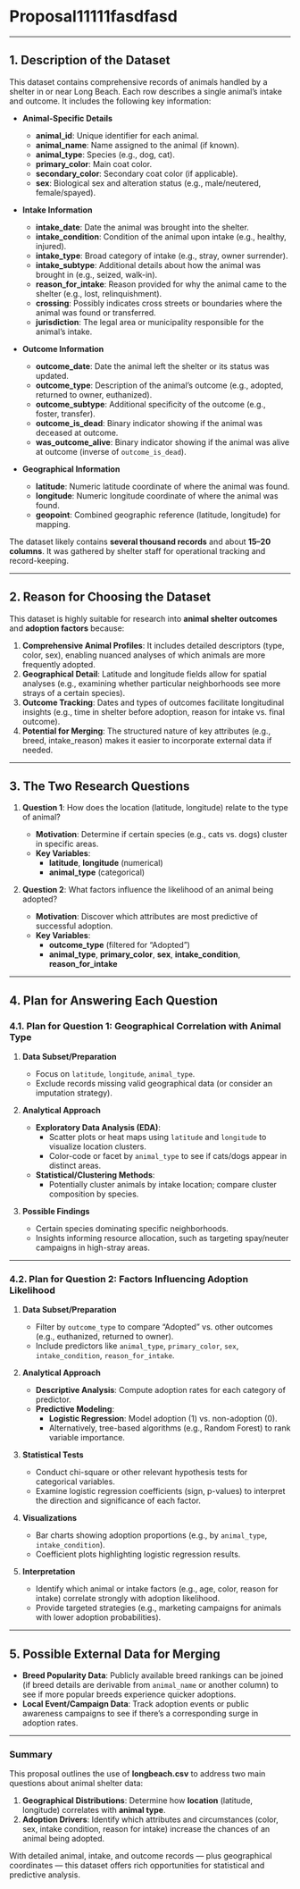 # Proposal11111fasdfasd

---

## 1. Description of the Dataset

This dataset contains comprehensive records of animals handled by a shelter in or near Long Beach. Each row describes a single animal’s intake and outcome. It includes the following key information:

- **Animal-Specific Details**  
  - **animal_id**: Unique identifier for each animal.  
  - **animal_name**: Name assigned to the animal (if known).  
  - **animal_type**: Species (e.g., dog, cat).  
  - **primary_color**: Main coat color.  
  - **secondary_color**: Secondary coat color (if applicable).  
  - **sex**: Biological sex and alteration status (e.g., male/neutered, female/spayed).

- **Intake Information**  
  - **intake_date**: Date the animal was brought into the shelter.  
  - **intake_condition**: Condition of the animal upon intake (e.g., healthy, injured).  
  - **intake_type**: Broad category of intake (e.g., stray, owner surrender).  
  - **intake_subtype**: Additional details about how the animal was brought in (e.g., seized, walk-in).  
  - **reason_for_intake**: Reason provided for why the animal came to the shelter (e.g., lost, relinquishment).  
  - **crossing**: Possibly indicates cross streets or boundaries where the animal was found or transferred.  
  - **jurisdiction**: The legal area or municipality responsible for the animal’s intake.

- **Outcome Information**  
  - **outcome_date**: Date the animal left the shelter or its status was updated.  
  - **outcome_type**: Description of the animal’s outcome (e.g., adopted, returned to owner, euthanized).  
  - **outcome_subtype**: Additional specificity of the outcome (e.g., foster, transfer).  
  - **outcome_is_dead**: Binary indicator showing if the animal was deceased at outcome.  
  - **was_outcome_alive**: Binary indicator showing if the animal was alive at outcome (inverse of `outcome_is_dead`).

- **Geographical Information**  
  - **latitude**: Numeric latitude coordinate of where the animal was found.  
  - **longitude**: Numeric longitude coordinate of where the animal was found.  
  - **geopoint**: Combined geographic reference (latitude, longitude) for mapping.

The dataset likely contains **several thousand records** and about **15–20 columns**. It was gathered by shelter staff for operational tracking and record-keeping.

---

## 2. Reason for Choosing the Dataset

This dataset is highly suitable for research into **animal shelter outcomes** and **adoption factors** because:

1. **Comprehensive Animal Profiles**: It includes detailed descriptors (type, color, sex), enabling nuanced analyses of which animals are more frequently adopted.  
2. **Geographical Detail**: Latitude and longitude fields allow for spatial analyses (e.g., examining whether particular neighborhoods see more strays of a certain species).  
3. **Outcome Tracking**: Dates and types of outcomes facilitate longitudinal insights (e.g., time in shelter before adoption, reason for intake vs. final outcome).  
4. **Potential for Merging**: The structured nature of key attributes (e.g., breed, intake_reason) makes it easier to incorporate external data if needed.

---

## 3. The Two Research Questions

1. **Question 1**: How does the location (latitude, longitude) relate to the type of animal?  
   - **Motivation**: Determine if certain species (e.g., cats vs. dogs) cluster in specific areas.  
   - **Key Variables**:  
     - **latitude**, **longitude** (numerical)  
     - **animal_type** (categorical)

2. **Question 2**: What factors influence the likelihood of an animal being adopted?  
   - **Motivation**: Discover which attributes are most predictive of successful adoption.  
   - **Key Variables**:  
     - **outcome_type** (filtered for “Adopted”)  
     - **animal_type**, **primary_color**, **sex**, **intake_condition**, **reason_for_intake**

---

## 4. Plan for Answering Each Question

### 4.1. Plan for Question 1: Geographical Correlation with Animal Type

1. **Data Subset/Preparation**  
   - Focus on `latitude`, `longitude`, `animal_type`.  
   - Exclude records missing valid geographical data (or consider an imputation strategy).

2. **Analytical Approach**  
   - **Exploratory Data Analysis (EDA)**:  
     - Scatter plots or heat maps using `latitude` and `longitude` to visualize location clusters.  
     - Color-code or facet by `animal_type` to see if cats/dogs appear in distinct areas.  
   - **Statistical/Clustering Methods**:  
     - Potentially cluster animals by intake location; compare cluster composition by species.

3. **Possible Findings**  
   - Certain species dominating specific neighborhoods.  
   - Insights informing resource allocation, such as targeting spay/neuter campaigns in high-stray areas.

---

### 4.2. Plan for Question 2: Factors Influencing Adoption Likelihood

1. **Data Subset/Preparation**  
   - Filter by `outcome_type` to compare “Adopted” vs. other outcomes (e.g., euthanized, returned to owner).  
   - Include predictors like `animal_type`, `primary_color`, `sex`, `intake_condition`, `reason_for_intake`.

2. **Analytical Approach**  
   - **Descriptive Analysis**: Compute adoption rates for each category of predictor.  
   - **Predictive Modeling**:  
     - **Logistic Regression**: Model adoption (1) vs. non-adoption (0).  
     - Alternatively, tree-based algorithms (e.g., Random Forest) to rank variable importance.

3. **Statistical Tests**  
   - Conduct chi-square or other relevant hypothesis tests for categorical variables.  
   - Examine logistic regression coefficients (sign, p-values) to interpret the direction and significance of each factor.

4. **Visualizations**  
   - Bar charts showing adoption proportions (e.g., by `animal_type`, `intake_condition`).  
   - Coefficient plots highlighting logistic regression results.

5. **Interpretation**  
   - Identify which animal or intake factors (e.g., age, color, reason for intake) correlate strongly with adoption likelihood.  
   - Provide targeted strategies (e.g., marketing campaigns for animals with lower adoption probabilities).

---

## 5. Possible External Data for Merging

- **Breed Popularity Data**: Publicly available breed rankings can be joined (if breed details are derivable from `animal_name` or another column) to see if more popular breeds experience quicker adoptions.  
- **Local Event/Campaign Data**: Track adoption events or public awareness campaigns to see if there’s a corresponding surge in adoption rates.

---

### Summary

This proposal outlines the use of **longbeach.csv** to address two main questions about animal shelter data:

1. **Geographical Distributions**: Determine how **location** (latitude, longitude) correlates with **animal type**.  
2. **Adoption Drivers**: Identify which attributes and circumstances (color, sex, intake condition, reason for intake) increase the chances of an animal being adopted.

With detailed animal, intake, and outcome records — plus geographical coordinates — this dataset offers rich opportunities for statistical and predictive analysis.  
